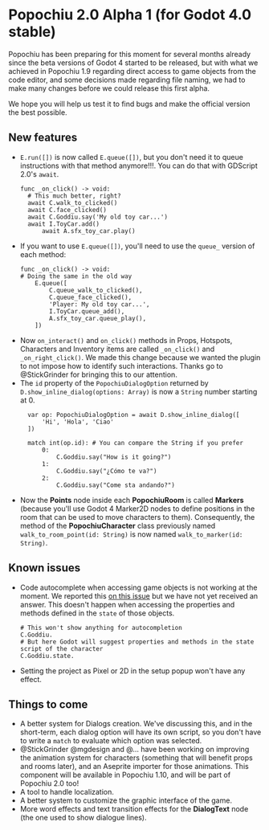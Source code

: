 # Popochiu 2.0 Alpha 1 (for Godot 4.0 stable)

Popochiu has been preparing for this moment for several months already since the beta versions of Godot 4 started to be released, but with what we achieved in Popochiu 1.9 regarding direct access to game objects from the code editor, and some decisions made regarding file naming, we had to make many changes before we could release this first alpha.

We hope you will help us test it to find bugs and make the official version the best possible.

## New features

- `E.run([])` is now called `E.queue([])`, but you don't need it to queue instructions with that method anymore!!!. You can do that with GDScript 2.0's `await`.
  ```gdscript
  func _on_click() -> void:
  	# This much better, right?
  	await C.walk_to_clicked()
  	await C.face_clicked()
  	await C.Goddiu.say('My old toy car...')
  	await I.ToyCar.add()
		await A.sfx_toy_car.play()
  ```
- If you want to use `E.queue([])`, you'll need to use the `queue_` version of each method:
	```gdscript
  func _on_click() -> void:
  	# Doing the same in the old way
		E.queue([
			C.queue_walk_to_clicked(),
			C.queue_face_clicked(),
			'Player: My old toy car...',
			I.ToyCar.queue_add(),
			A.sfx_toy_car.queue_play(),
		])
  ```
- Now `on_interact()` and `on_click()` methods in Props, Hotspots, Characters and Inventory items are called `_on_click()` and `_on_right_click()`. We made this change because we wanted the plugin to not impose how to identify such interactions. Thanks go to @StickGrinder for bringing this to our attention.
- The `id` property of the `PopochiuDialogOption` returned by `D.show_inline_dialog(options: Array)` is now a `String` number starting at 0.
  ```gdscript
	var op: PopochiuDialogOption = await D.show_inline_dialog([
		'Hi', 'Hola', 'Ciao'
	])

	match int(op.id): # You can compare the String if you prefer
		0:
			C.Goddiu.say("How is it going?")
		1:
			C.Goddiu.say("¿Cómo te va?")
		2:
			C.Goddiu.say("Come sta andando?")
  ```
- Now the **Points** node inside each **PopochiuRoom** is called **Markers** (because you'll use Godot 4 Marker2D nodes to define positions in the room that can be used to move characters to them). Consequently, the method of the **PopochiuCharacter** class previously named `walk_to_room_point(id: String)` is now named `walk_to_marker(id: String)`.


## Known issues

- Code autocomplete when accessing game objects is not working at the moment. We reported this [on this issue]() but we have not yet received an answer. This doesn't happen when accessing the properties and methods defined in the `state` of those objects.
  ```gdscript
  # This won't show anything for autocompletion
  C.Goddiu.
  # But here Godot will suggest properties and methods in the state script of the character
  C.Goddiu.state.
  ```
- Setting the project as Pixel or 2D in the setup popup won't have any effect. 


## Things to come

- A better system for Dialogs creation. We've discussing this, and in the short-term, each dialog option will have its own script, so you don't have to write a `match` to evaluate which option was selected.
- @StickGrinder @mgdesign and @... have been working on improving the animation system for characters (something that will benefit props and rooms later), and an Aseprite importer for those animations. This component will be available in Popochiu 1.10, and will be part of Popochiu 2.0 too!
- A tool to handle localization.
- A better system to customize the graphic interface of the game.
- More word effects and text transition effects for the **DialogText** node (the one used to show dialogue lines).